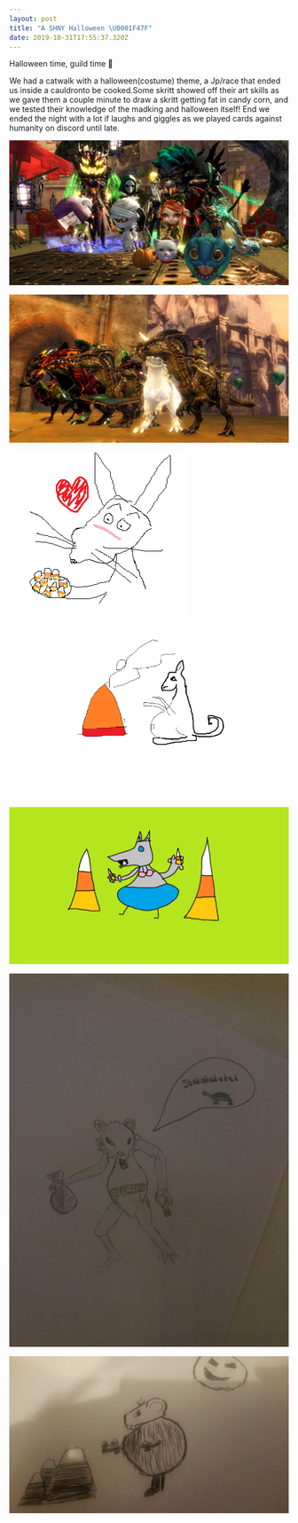 ```yaml
---
layout: post
title: "A SHNY Halloween \U0001F47F"
date: 2019-10-31T17:55:37.320Z
---
```

Halloween time, guild time 👻

We had a catwalk with a halloween(costume) theme, a Jp/race that ended us inside a cauldronto be cooked.Some skritt showed off their art skills as we  gave them a couple minute to draw a skritt getting fat in candy corn, and we tested their knowledge of the madking and halloween itself! End we ended the night with a lot if laughs and giggles as we played cards against humanity on discord until late.

![](/assets/uploads/gw426.jpg)

![](/assets/uploads/gw456.jpg)

![](/assets/uploads/unknown.png)

![](/assets/uploads/untitled.png)

![](/assets/uploads/5.png)

![](/assets/uploads/image0.jpg)

![](/assets/uploads/20191025_213753.jpg)
